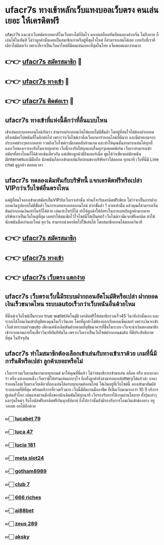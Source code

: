 # ufacr7s ทางเข้าหลักเว็บแทงบอลเว็บตรง คนเล่นเยอะ ให้เครดิตฟรี

ufacr7s แนะนำเว็บสมัครเบทคาสิโนเว็บตรงไม่กี่อึดใจ มาเบทสล็อตทันทีทดลองฝากเริ่ม ไม่ถึงบาท ก็เล่นได้ในทันที ไม่ว่าลูกค้านั้นเคยเป็นสมาชิกเก่าหรือผู้ที่สุดใจใหม่ ก็สามารถเล่นได้เลย เบทกับที่เราทีเดียวไม่ผิดหวัง เพราะที่เราเป็นเว็บมาใหม่ที่มีคนเล่นเยอะที่สุดในไทย แจ็คพอตแตกง่ายมาก

## 👉👉 [ufacr7s สมัครสมาชิก](https://bit.ly/3Ckzg5n) 🎰
## 👉👉 [ufacr7s ทางเข้า](https://bit.ly/3Ckzg5n) 🎰
## 👉👉 [ufacr7s ติดต่อเรา](https://bit.ly/3Ckzg5n) 🎰

## ufacr7s ทางเข้าที่แห่งนี้ดีกว่าที่อื่นแบบไหน
เข้าเล่นแทงบอลออนไลน์กับเรา สามารถฝากถอนเงินได้แบบไม่มีขั้นต่ำ โดยผู้ที่สนใจไม่ต้องฝากถอนหรือสมัครไปพนันที่ใดอีกต่อไป เพราะว่าเว็บไซต์เราคือเว็บบาคาร่าออนไลน์ที่ดีมาก และมีค่ายเกมจากประเทศต่างๆหลากหลาย รวมถึงเว็บไซต์เรามีเกมหลักล้านเกม และทำให้คุณนั้นสามารถเล่นได้ทุกที่ และเว็บของเรารองรับโมบายทุกค่าย เว็บนี้รองรับได้ทุกแบบในทุกๆแพลตฟอร์ม เว็บเราสามารถเข้าสมัครที่ตรงไหนก็ได้ด้วยเช่นเดียวกัน แค่เพียงลูกค้ามีอินเตอร์เน็ต พูดได้ว่าเพียงแค่นักพนันมีinternetและมีมือถือ นักพนันก็ลองเข้ามาเล่นกับบ่อนของบริษัทเราได้ตลอด ทุกนาที เว็บที่นี่มี Line chat ดูลูกค้า ตลอดเวลา

## ufacr7s ทดลองเดิมพันกับบริษัทนี้ แจกเครดิตฟรีหรือเปล่า VIPกว่าเว็บไซต์อื่นตรงไหน
แค่ผู้ที่สนใจลองเข้ามาสมัครเป็นVIPกับเว็บเราเท่านั้น ท่านก็จะรับเครดิตฟรีเพียบ ไม่ว่าจะเป็นการฝากถอนเงินรูปแบบไม่มีขั้นต่ำ ในการเบทแทงบอลออนไลน์ ฝากขั้นต่ำ 1 บาทเท่านั้น แล้วคุณก็สามารถเริ่มต้นฝากถอนเงินเท่าไหร่ก็ได้ด้วย เล่นเท่าไหร่ก็ได้ ทำให้ลูกค้าให้อิสระในการเบทกับลูกค้ามากมาย บริษัทเราเป็นเว็บใหญ่ที่สุด เลยทำให้สมาชิกไว้ใจไซต์นี่ให้เป็นno1 เว็บไซต์เรามีแจกฟรีเครดิต ทำให้นักพนันมือเก่าและใหม่ ทุกวัน สามารถนำเครดิตไปใช้เล่นได้ โดยสมาชิกถอนได้ตลอดวินาที

## 👉👉 [ufacr7s สมัครสมาชิก](https://bit.ly/3Ckzg5n)
## 👉👉 [ufacr7s ทางเข้า](https://bit.ly/3Ckzg5n)
## 👉👉 [ufacr7s เว็บตรง แตกง่าย](https://bit.ly/3Ckzg5n)

## ufacr7s เว็บตรงเว็บนี้มีระบบฝากถอนอัตโนมัติหรือเปล่า ฝากยอดเงินเร็วขนาดไหน ระบบautoเร็วกว่าเว็บพนันอื่นด้วยไหม
ที่นี่หน้าเว็บไซต์เป็นระบบ true walletอัตโนมัติ เครดิตฟรีให้สมาชิกรวดเร็ว45 วินาทีเท่านั้นเอง และระบบได้โอนเงินเข้าบัญชีของคุณในเร็ววันเลย โดยที่ลูกค้าไม่ต้องบอกกับคอลเซ็นเตอร์ เพราะเงินจะเข้าเว็บด้วยระบบฝากauto เพียงแค่นักเดิมพันฝากตามบัญชีธนาคารที่ขึ้นในระบบ เว็บจะนำเงินของสมาชิกเข้าระบบเกมภายในเสี้ยววินาทีทันทีทันใด เพราะเว็บเราเป็นเว็บไซต์ฝากถอนauto ที่มีประสิทธิภาพที่สุด ในปัจจุบัน

## ufacr7s ทำไมสมาชิกต้องเลือกเข้าเล่นกับทางเข้าเราด้วย เกมที่นี่มีการันตีหรือเปล่า ลูกค้าเยอะหรือไม่
เว็บเรารวมเว็บเกมส์มากมายทุกเกมส์ มาให้คุณที่นี่แล้ว ไม่ว่าสมาชิกจะเข้ามาเล่น สล็อต หรือ แทงบาคาร่า หรือ แทงบอลเต็ง เว็บเรามีให้ท่านเล่นแบบจุใจ อีกทั้งลูกค้ายังสามารถแทงlotteryได้แล้วล่ะ บาคาร่าออนไลน์เว็บตรงเว็บเดียวที่ลองเล่นได้ครบทุกเกมส์ออนไลน์ ได้เงินอยู่ที่เว็บไซต์นี้ ลองเข้ามาสัมผัสระบบเกมที่ดีที่สุด พร้อมบริการที่รวดเร็วมาก เว็บนี้มีทีมงานมืออาชีพ ที่เปิดเว็บมามากกว่า 10 ปี บริการผู้เล่นทั่วโลก เล่นแทงผ่านมือถือของนักเดิมพันได้ทุกนาที เว็บรองรับการใช้งานผ่านโมบาย ทั้งรุ่นเก่าๆและรุ่นใหม่ๆ รับโบนัสฟรีเครดิตฟรีกันทุกสัปดาห์ ยิ่งไปกว่านั้นยังมีรองรับการโอนเงินเข้าช่องทาง ทรูวอเลท ออโต้อีกด้วย

### 👉🏻 [lucabet 79](https://atom.io/packages/lucabet79)
### 👉🏻 [luca 47](https://atom.io/packages/luca47)
### 👉🏻 [lucia 181](https://atom.io/packages/lucia181)
### 👉🏻 [meta slot24](https://atom.io/packages/metaslot24)
### 👉🏻 [gotham8989](https://atom.io/packages/gotham8989)
### 👉🏻 [club 7](https://atom.io/packages/club7)
### 👉🏻 [666 riches](https://atom.io/packages/666riches)
### 👉🏻 [ai88bet](https://atom.io/packages/ai88bet)
### 👉🏻 [zeus 289](https://atom.io/packages/zeus289)
### 👉🏻 [aksky](https://atom.io/packages/aksky)

